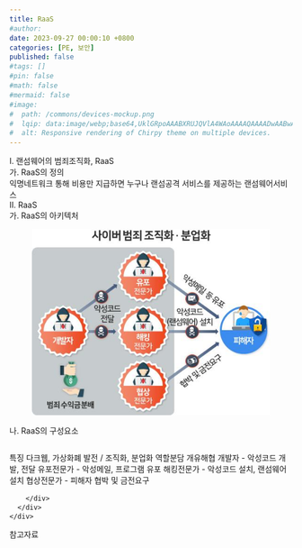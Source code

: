 ```yaml
---
title: RaaS
#author: 
date: 2023-09-27 00:00:10 +0800
categories: [PE, 보안]
published: false
#tags: []
#pin: false
#math: false
#mermaid: false
#image:
#  path: /commons/devices-mockup.png
#  lqip: data:image/webp;base64,UklGRpoAAABXRUJQVlA4WAoAAAAQAAAADwAABwAAQUxQSDIAAAARL0AmbZurmr57yyIiqE8oiG0bejIYEQTgqiDA9vqnsUSI6H+oAERp2HZ65qP/VIAWAFZQOCBCAAAA8AEAnQEqEAAIAAVAfCWkAALp8sF8rgRgAP7o9FDvMCkMde9PK7euH5M1m6VWoDXf2FkP3BqV0ZYbO6NA/VFIAAAA
#  alt: Responsive rendering of Chirpy theme on multiple devices.
---
```


<div class="post-wrap">
  <div class="para">
    <div class="para-title">
      I. 랜섬웨어의 범죄조직화, RaaS
    </div>
    <div class="para-cntnt">
      <div class="para">
        <div class="para-title">
          가. RaaS의 정의
        </div>
        <div class="para-cntnt">
            익명네트워크 통해 비용만 지급하면 누구나 랜섬공격 서비스를 제공하는 랜섬웨어서비스
        </div>
      </div>
    </div>
  </div>
  
  <div class="para">
    <div class="para-title">
      II. RaaS
    </div>
    <div class="para-cntnt">
      <div class="para">
        <div class="para-title">
          가. RaaS의 아키텍처
        </div>
        <div class="para-cntnt">
          <figure class="post-figure">
            <img src="/assets/img/posts/RaaS.png" alt="RaaS">
<!--            <figcaption>Source: Unveiling the Metaverse: Exploring Emerging Trends, Multifaceted Perspectives, and Future Challenges</figcaption>-->
          </figure>
        </div>
      </div>
      <div class="para">
        <div class="para-title">
          나. RaaS의 구성요소
        </div>
        <div class="para-cntnt">
          <table class="post-table">
          </table>
          특징
  다크웹, 가상화폐 발전 / 조직화, 분업화
역할분담 개유해협
  개발자 - 악성코드 개발, 전달
  유포전문가 - 악성메일, 프로그램 유포
  해킹전문가 - 악성코드 설치, 랜섬웨어 설치
  협상전문가 - 피해자 협박 및 금전요구

        </div>
      </div>
    </div>
  </div>

  <div class="refr-wrap">
    <div class="refr-title">
        참고자료
    </div>
    <ol class="refr-list">
    <!--    <li>(나현식, 최대선) <a target="_blank" href="https://scienceon.kisti.re.kr/commons/util/originalView.do?cn=JAKO202225948430499&oCn=JAKO202225948430499&dbt=JAKO&journal=NJOU00291864">메타버스 보안 위협 요소 및 대응 방안 검토</a></li>-->
    <!--    <li>(M. Uddin, S. Manickam, H. Ullah, M. Obaidat and A. Dandoush) <a target="_blank" href="https://ieeexplore.ieee.org/abstract/document/10138386">Unveiling the Metaverse: Exploring Emerging Trends, Multifaceted Perspectives, and Future Challenges</a></li>-->
    </ol>
  </div>
</div>
